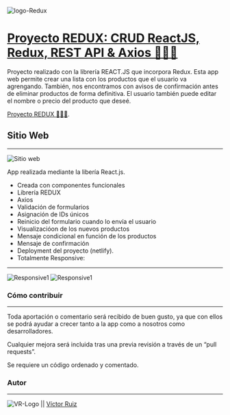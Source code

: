 ![logo-Redux](https://res.cloudinary.com/dhd9jgrw3/image/upload/v1630490554/Redux/REDUX_eop9nw.png)

# [Proyecto REDUX: CRUD ReactJS, Redux, REST API & Axios 👨🏻‍💻](https://proyecto-redux.netlify.app/)

Proyecto realizado con la librería REACT.JS que incorpora Redux. Esta app web permite crear una lista con los productos que el usuario va agrengando. También, nos encontramos con avisos de confirmación antes de eliminar productos de forma definitiva. El usuario también puede editar el nombre o precio del producto que deseé.

[Proyecto REDUX 👨🏻‍💻](https://proyecto-redux.netlify.app/).

## Sitio Web
---
![Sitio web](https://res.cloudinary.com/dhd9jgrw3/image/upload/v1630491861/Redux/redux1_usarxh.png)

App realizada mediante la libería React.js.

- Creada con componentes funcionales
- Librería REDUX
- Axios
- Validación de formularios
- Asignación de IDs únicos
- Reinicio del formulario cuando lo envía el usuario
- Visualizacióon de los nuevos productos
- Mensaje condicional en función de los productos
- Mensaje de confirmación
- Deployment del proyecto (netlify).
- Totalmente Responsive:
---
![Responsive1](https://res.cloudinary.com/dhd9jgrw3/image/upload/v1630491861/Redux/redux2_mbjhab.png)
![Responsive1](https://res.cloudinary.com/dhd9jgrw3/image/upload/v1630491861/Redux/redux3_mfshwi.png)


### Cómo contribuir
---
Toda aportación o comentario será recibido de buen gusto, ya que con ellos se podrá ayudar a crecer tanto a la app como a nosotros como desarrolladores.

Cualquier mejora será incluida tras una previa revisión a través de un “pull requests”.

Se requiere un código ordenado y comentado.


### Autor
---

![VR-Logo](https://res.cloudinary.com/dhd9jgrw3/image/upload/v1610528741/Logos%20VR/logo-vr_cmhmpa.jpg) || [Víctor Ruiz](https://www.linkedin.com/in/victormmorales/)
